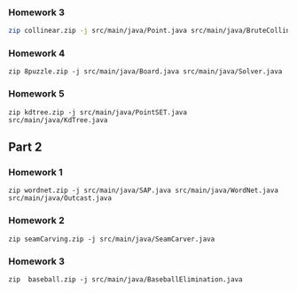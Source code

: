 ### Homework 3
```bash
zip collinear.zip -j src/main/java/Point.java src/main/java/BruteCollinearPoints.java src/main/java/FastCollinearPoints.java
```

### Homework 4
```
zip 8puzzle.zip -j src/main/java/Board.java src/main/java/Solver.java
```

### Homework 5
```
zip kdtree.zip -j src/main/java/PointSET.java src/main/java/KdTree.java
```

## Part 2

### Homework 1
```
zip wordnet.zip -j src/main/java/SAP.java src/main/java/WordNet.java src/main/java/Outcast.java
```

### Homework 2
```
zip seamCarving.zip -j src/main/java/SeamCarver.java
```

### Homework 3
```
zip  baseball.zip -j src/main/java/BaseballElimination.java
```